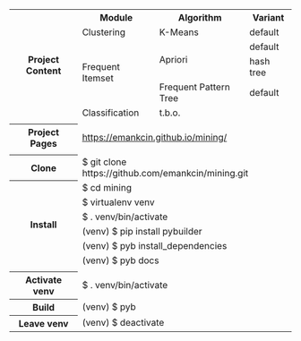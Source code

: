 <table>
<tr>
<th rowspan="6">Project Content</th>
<th>Module</th>
<th>Algorithm</th>
<th>Variant</th>
</tr>
<tr>
<td>Clustering</td>
<td>K-Means</td>
<td>default</td>
</tr>
<tr>
<td rowspan="3">Frequent Itemset</td>
<td rowspan="2">Apriori</td>
<td>default</td>
</tr>
<tr>
<td>hash tree</td>
</tr>
<tr>
<td>Frequent Pattern Tree</td>
<td>default</td>
</tr>
<tr>
<td>Classification</td>
<td colspan="2">t.b.o.</td>
</tr>

<tr><td colspan="4"></td></tr>

<tr>
<th>Project Pages</th>
<td colspan="3"><a href="https://emankcin.github.io/mining/">https://emankcin.github.io/mining/</a>
</td>
</tr>

<tr><td colspan="4"></td></tr>

<tr>
<th>Clone</th>
<td colspan="3">$ git clone https://github.com/emankcin/mining.git</td>
</tr>
<tr>
<th rowspan="7">Install</th>
<tr><td colspan="3">$ cd mining</td></tr>
<tr><td colspan="3">$ virtualenv venv</td></tr>
<tr><td colspan="3">$ . venv/bin/activate</td></tr>
<tr><td colspan="3">(venv) $ pip install pybuilder</td></tr>
<tr><td colspan="3">(venv) $ pyb install_dependencies</td></tr>
<tr><td colspan="3">(venv) $ pyb docs</td></tr>
</tr>

<tr><td colspan="4"></td></tr>

<tr>
<th>Activate venv</th>
<td colspan="3">$ . venv/bin/activate</td>
</tr>
<tr>
<th>Build</th>
<td colspan="3">(venv) $ pyb</td>
</tr>
<tr>
<th>Leave venv</td>
<td colspan="3">(venv) $ deactivate</td>
</tr>
</table>
